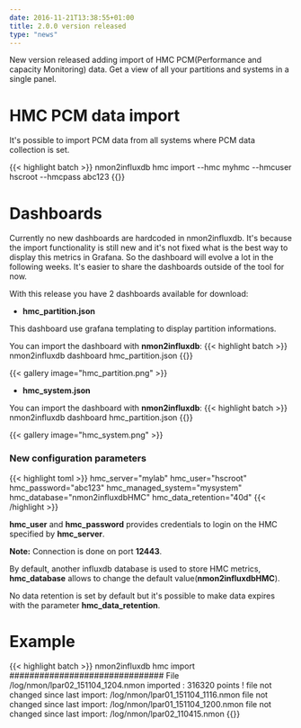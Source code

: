 ```yaml
---
date: 2016-11-21T13:38:55+01:00
title: 2.0.0 version released
type: "news"
---
```


New version released adding import of HMC PCM(Performance and capacity Monitoring) data.
Get a view of all your partitions and systems in a single panel.

<!--more-->

# HMC PCM data import

It's possible to import PCM data from all systems where PCM data collection is set.

{{< highlight batch >}}
nmon2influxdb hmc import --hmc myhmc --hmcuser hscroot --hmcpass abc123
{{</highlight >}}

# Dashboards

Currently no new dashboards are hardcoded in nmon2influxdb. It's because the import functionality is still new and it's not fixed what is the best way to display this metrics in Grafana. So the dashboard will evolve a lot in the following weeks. It's easier to share the dashboards outside of the tool for now.

With this release you have 2 dashboards available for download:

  * **hmc_partition.json**

  This dashboard use grafana templating to display partition informations.

  You can import the dashboard with **nmon2influxdb**:
  {{< highlight batch >}}
  nmon2influxdb dashboard hmc_partition.json
  {{</highlight >}}

  {{< gallery image="hmc_partition.png" >}}


  * **hmc_system.json**

  You can import the dashboard with **nmon2influxdb**:
  {{< highlight batch >}}
  nmon2influxdb dashboard hmc_partition.json
  {{</highlight >}}

{{< gallery image="hmc_system.png" >}}

### New configuration parameters

{{< highlight toml >}}
hmc_server="mylab"
hmc_user="hscroot"
hmc_password="abc123"
hmc_managed_system="mysystem"
hmc_database="nmon2influxdbHMC"
hmc_data_retention="40d"
{{< /highlight >}}

**hmc_user** and **hmc_password** provides credentials to login on the HMC specified by **hmc_server**.

**Note:** Connection is done on port **12443**.

By default, another influxdb database is used to store HMC metrics, **hmc_database** allows to change the default value(**nmon2influxdbHMC**).

No data retention is set by default but it's possible to make data expires with the parameter **hmc_data_retention**.

# Example

{{< highlight batch >}}
nmon2influxdb hmc import
###############################
File /log/nmon/lpar02_151104_1204.nmon imported : 316320 points !
file not changed since last import: /log/nmon/lpar01_151104_1116.nmon
file not changed since last import: /log/nmon/lpar01_151104_1200.nmon
file not changed since last import: /log/nmon/lpar02_110415.nmon
{{</highlight >}}
